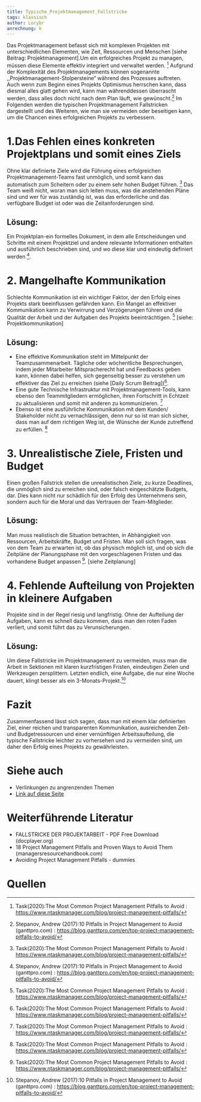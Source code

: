 ```yaml
---
title: Typische_Projektmanagement_Fallstricke
tags: klassisch
author: Lorybr
anrechnung: k
---
```


Das Projektmanagement befasst sich mit komplexen Projekten mit unterschiedlichen Elementen, wie Zeit, Ressourcen und Menschen [siehe Beitrag: Projektmanagement].Um ein erfolgreiches Projekt zu managen, müssen diese Elemente effektiv integriert und verwaltet werden. [^1]
Aufgrund der Komplexität des Projektmanagements können sogenannte ,,Projektmanagement-Stolpersteine“ während des Prozesses auftreten. Auch wenn zum Beginn eines Projekts Optimismus herrschen kann, dass diesmal alles glatt gehen wird, kann man währenddessen überrascht werden, dass alles doch nicht nach dem Plan läuft, wie gewünscht.[^2]
Im Folgenden werden die typischen Projektmanagement Fallstricken dargestellt und des Weiteren, wie man sie vermeiden oder beseitigen kann, um die Chancen eines erfolgreichen Projekts zu verbessern.


# 1.Das Fehlen eines konkreten Projektplans und somit eines Ziels

Ohne klar definierte Ziele wird die Führung eines erfolgreichen Projektmanagement-Teams fast unmöglich, und somit kann das automatisch zum Scheitern oder zu einem sehr hohen Budget führen. [^1] Das Team weiß nicht, woran man sich leiten muss, was die anstehenden Pläne sind und wer für was zuständig ist, was das erforderliche und das verfügbare Budget ist oder was die Zeitanforderungen sind.
## Lösung: 
Ein Projektplan-ein formelles Dokument, in dem alle Entscheidungen und Schritte mit einem Projektziel und andere relevante Informationen enthalten und ausführlich beschrieben sind, und wo diese klar und eindeutig definiert werden [^2]. 



# 2. Mangelhafte Kommunikation 

Schlechte Kommunikation ist ein wichtiger Faktor, der den Erfolg eines Projekts stark beeinflussen gefährden kann. Ein Mangel an effektiver Kommunikation kann zu Verwirrung und Verzögerungen führen und die Qualität der Arbeit und der Aufgaben des Projekts beeinträchtigen. [^1] [siehe: Projektkommunikation]
## Lösung: 
* Eine effektive Kommunikation steht im Mittelpunkt der Teamzusammenarbeit. Tägliche oder wöchentliche Besprechungen, indem jeder Mitarbeiter Mitspracherecht hat und Feedbacks geben kann, können dabei helfen, sich gegenseitig besser zu verstehen um effektiver das Ziel zu erreichen (siehe [Daily Scrum Beitrag])[^1]. 
*	Eine gute Technische Infrastruktur mit Projektmanagement-Tools, kann ebenso den Teammitgliedern ermöglichen, ihren Fortschritt in Echtzeit zu aktualisieren und somit mit anderen zu kommunizieren. [^1]
*	Ebenso ist eine ausführliche Kommunikation mit dem Kunden/ Stakeholder nicht zu vernachlässigen, denn nur so ist man sich sicher, dass man auf dem richtigen Weg ist, die Wünsche der Kunde zutreffend zu erfüllen. [^1]


# 3. Unrealistische Ziele, Fristen und Budget

Einen großen Fallstrick stellen die unrealistischen Ziele, zu kurze Deadlines, die unmöglich sind zu erreichen sind, oder falsch eingeschätzte Budgets, dar. Dies kann nicht nur schädlich für den Erfolg des Unternehmens sein, sondern auch für die Moral und das Vertrauen der Team-Mitglieder. 
## Lösung:
Man muss realistisch die Situation betrachten, in Abhängigkeit von Ressourcen, Arbeitskräfte, Budget und Fristen. Man soll sich fragen, was von dem Team zu erwarten ist, ob das physisch möglich ist, und ob sich die Zeitpläne der Planungsphase mit den vorgeschlagenen Fristen und das vorhandene Budget anpassen [^1]. [siehe Zeitplanung]


# 4. Fehlende Aufteilung von Projekten in kleinere Aufgaben

Projekte sind in der Regel riesig und langfristig. Ohne der Aufteilung der Aufgaben, kann es schnell dazu kommen, dass man den roten Faden verliert, und somit führt das zu Verunsicherungen.
## Lösung: 
Um diese Fallstricke im Projektmanagement zu vermeiden, muss man die Arbeit in Sektionen mit klaren kurzfristigen Fristen, eindeutigen Zielen und Werkzeugen zersplittern. Letzten endlich, eine Aufgabe, die nur eine Woche dauert, klingt besser als ein 3-Monats-Projekt.[^2]




# Fazit
Zusammenfassend lässt sich sagen, dass man mit einem klar definierten Ziel, einer reichen und transparenten Kommunikation, ausreichenden Zeit- und Budgetressourcen und einer vernünftigen Arbeitsaufteilung, die typische Fallstricke leichter zu vorhersehen und zu vermeiden sind, um daher den Erfolg eines Projekts zu gewährleisten. 



# Siehe auch

* Verlinkungen zu angrenzenden Themen
* [Link auf diese Seite](Typische_Projektmanagement_Fallstricke.md)

# Weiterführende Literatur


* FALLSTRICKE DER PROJEKTARBEIT - PDF Free Download (docplayer.org)
* 18 Project Management Pitfalls and Proven Ways to Avoid Them (managersresourcehandbook.com)
* Avoiding Project Management Pitfalls - dummies


# Quellen

[^1]: Task(2020):The Most Common Project Management Pitfalls to Avoid : https://www.ntaskmanager.com/blog/project-management-pitfalls/
[^2]: Stepanov, Andrew (2017):10 Pitfalls in Project Management to Avoid (ganttpro.com) : https://blog.ganttpro.com/en/top-project-management-pitfalls-to-avoid/


